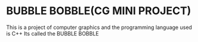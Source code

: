 # BUBBLE BOBBLE(CG MINI PROJECT)
This is a project of computer graphics and the programming language used is C++
Its called the BUBBLE BOBBLE 
